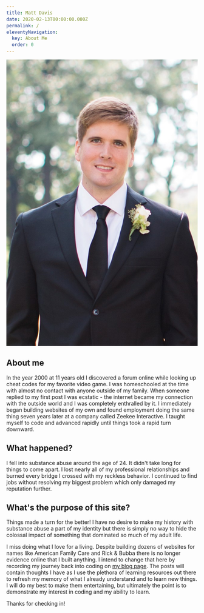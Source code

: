 ```yaml
---
title: Matt Davis
date: 2020-02-13T00:00:00.000Z
permalink: /
eleventyNavigation:
  key: About Me
  order: 0
---
```

![Matt Davis](/static/img/mattphoto.jpg "home-photo")

## About me
In the year 2000 at 11 years old I discovered a forum online while looking up cheat codes for my favorite video game. I was homeschooled at the time with almost no contact with anyone outside of my family. When someone replied to my first post I was ecstatic - the internet became my connection with the outside world and I was completely enthralled by it. I immediately began building websites of my own and found employment doing the same thing seven years later at a company called Zeekee Interactive. I taught myself to code and advanced rapidly until things took a rapid turn downward.

## What happened?
I fell into substance abuse around the age of 24. It didn't take long for things to come apart. I lost nearly all of my professional relationships and burned every bridge I crossed with my reckless behavior. I continued to find jobs without resolving my biggest problem which only damaged my reputation further.

## What's the purpose of this site?
Things made a turn for the better! I have no desire to make my history with substance abuse a part of my identity but there is simply no way to hide the colossal impact of something that dominated so much of my adult life. 

I miss doing what I love for a living. Despite building dozens of websites for names like American Family Care and Rick & Bubba there is no longer evidence online that I built anything. I intend to change that here by recording my journey back into coding on [my blog page](https://www.logandavis.org/blog/). The posts will contain thoughts I have as I use the plethora of learning resources out there to refresh my memory of what I already understand and to learn new things. I will do my best to make them entertaining, but ultimately the point is to demonstrate my interest in coding and my ability to learn.

Thanks for checking in!

